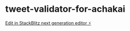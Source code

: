 # tweet-validator-for-achakai

[Edit in StackBlitz next generation editor ⚡️](https://stackblitz.com/~/github.com/tktcorporation/tweet-validator-for-achakai)